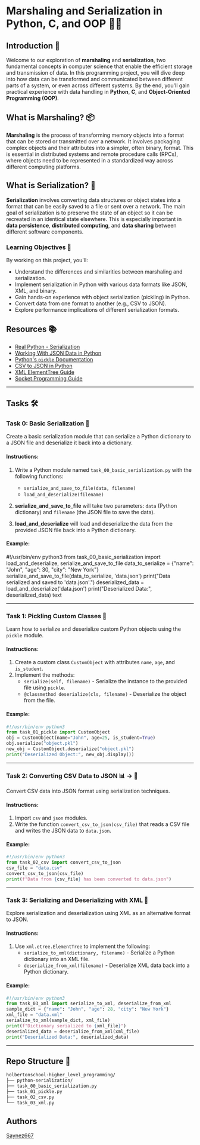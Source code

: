 # Marshaling and Serialization in Python, C, and OOP 🧑‍💻

## Introduction 🚀
Welcome to our exploration of **marshaling** and **serialization**, two fundamental concepts in computer science that enable the efficient storage and transmission of data. In this programming project, you will dive deep into how data can be transformed and communicated between different parts of a system, or even across different systems. By the end, you'll gain practical experience with data handling in **Python**, **C**, and **Object-Oriented Programming (OOP)**.

## What is Marshaling? 📦
**Marshaling** is the process of transforming memory objects into a format that can be stored or transmitted over a network. It involves packaging complex objects and their attributes into a simpler, often binary, format. This is essential in distributed systems and remote procedure calls (RPCs), where objects need to be represented in a standardized way across different computing platforms.

## What is Serialization? 🔄
**Serialization** involves converting data structures or object states into a format that can be easily saved to a file or sent over a network. The main goal of serialization is to preserve the state of an object so it can be recreated in an identical state elsewhere. This is especially important in **data persistence**, **distributed computing**, and **data sharing** between different software components.

### Learning Objectives 🎯
By working on this project, you'll:
- Understand the differences and similarities between marshaling and serialization.
- Implement serialization in Python with various data formats like JSON, XML, and binary.
- Gain hands-on experience with object serialization (pickling) in Python.
- Convert data from one format to another (e.g., CSV to JSON).
- Explore performance implications of different serialization formats.

## Resources 📚
- [Real Python - Serialization](https://realpython.com/python-serialization/)
- [Working With JSON Data in Python](https://realpython.com/python-json/)
- [Python's `pickle` Documentation](https://docs.python.org/3/library/pickle.html)
- [CSV to JSON in Python](https://realpython.com/python-csv/)
- [XML ElementTree Guide](https://docs.python.org/3/library/xml.etree.elementtree.html)
- [Socket Programming Guide](https://realpython.com/python-sockets/)

---

## Tasks 🛠️

### Task 0: Basic Serialization 📄
Create a basic serialization module that can serialize a Python dictionary to a JSON file and deserialize it back into a dictionary.

#### Instructions:
1. Write a Python module named `task_00_basic_serialization.py` with the following functions:
   - `serialize_and_save_to_file(data, filename)`
   - `load_and_deserialize(filename)`

2. **serialize_and_save_to_file** will take two parameters: `data` (Python dictionary) and `filename` (the JSON file to save the data).
3. **load_and_deserialize** will load and deserialize the data from the provided JSON file back into a Python dictionary.

#### Example:
#!/usr/bin/env python3
from task_00_basic_serialization import load_and_deserialize, serialize_and_save_to_file
data_to_serialize = {"name": "John", "age": 30, "city": "New York"}
serialize_and_save_to_file(data_to_serialize, 'data.json')
print("Data serialized and saved to 'data.json'.")
deserialized_data = load_and_deserialize('data.json')
print("Deserialized Data:", deserialized_data)
text

---

### Task 1: Pickling Custom Classes 🥒
Learn how to serialize and deserialize custom Python objects using the `pickle` module.

#### Instructions:
1. Create a custom class `CustomObject` with attributes `name`, `age`, and `is_student`.
2. Implement the methods:
   - `serialize(self, filename)` - Serialize the instance to the provided file using `pickle`.
   - `@classmethod deserialize(cls, filename)` - Deserialize the object from the file.

#### Example:
```python
#!/usr/bin/env python3
from task_01_pickle import CustomObject
obj = CustomObject(name="John", age=25, is_student=True)
obj.serialize("object.pkl")
new_obj = CustomObject.deserialize("object.pkl")
print("Deserialized Object:", new_obj.display())
```

---

### Task 2: Converting CSV Data to JSON 📊 → 📄
Convert CSV data into JSON format using serialization techniques.

#### Instructions:
1. Import `csv` and `json` modules.
2. Write the function `convert_csv_to_json(csv_file)` that reads a CSV file and writes the JSON data to `data.json`.

#### Example:
```python
#!/usr/bin/env python3
from task_02_csv import convert_csv_to_json
csv_file = "data.csv"
convert_csv_to_json(csv_file)
print(f"Data from {csv_file} has been converted to data.json")
```

---

### Task 3: Serializing and Deserializing with XML 📝
Explore serialization and deserialization using XML as an alternative format to JSON.

#### Instructions:
1. Use `xml.etree.ElementTree` to implement the following:
   - `serialize_to_xml(dictionary, filename)` - Serialize a Python dictionary into an XML file.
   - `deserialize_from_xml(filename)` - Deserialize XML data back into a Python dictionary.

#### Example:
```python
#!/usr/bin/env python3
from task_03_xml import serialize_to_xml, deserialize_from_xml
sample_dict = {"name": "John", "age": 28, "city": "New York"}
xml_file = "data.xml"
serialize_to_xml(sample_dict, xml_file)
print(f"Dictionary serialized to {xml_file}")
deserialized_data = deserialize_from_xml(xml_file)
print("Deserialized Data:", deserialized_data)
```

---

## Repo Structure 📁
```bash
holbertonschool-higher_level_programming/
├── python-serialization/
├── task_00_basic_serialization.py
├── task_01_pickle.py
├── task_02_csv.py
└── task_03_xml.py
```
## Authors
[Saynez667](https://github.com/Saynez667)
